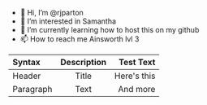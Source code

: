 - 👋 Hi, I’m @rjparton
- 👀 I’m interested in Samantha
- 🌱 I’m currently learning how to host this on my github
- 📫 How to reach me Ainsworth lvl 3

| Syntax      | Description | Test Text     |
| :---        |    :----:   |          ---: |
| Header      | Title       | Here's this   |
| Paragraph   | Text        | And more      |

<!---
rjparton/rjparton is a ✨ special ✨ repository because its `README.md` (this file) appears on your GitHub profile.
You can click the Preview link to take a look at your changes.
--->
